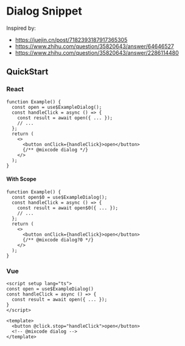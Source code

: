 # Dialog Snippet

Inspired by:

- https://juejin.cn/post/7182393187917365305
- https://www.zhihu.com/question/35820643/answer/64646527
- https://www.zhihu.com/question/35820643/answer/2286114480

## QuickStart

### React

```tsx
function Example() {
  const open = use$ExampleDialog();
  const handleClick = async () => {
    const result = await open({ ... });
    // ...
  };
  return (
    <>
      <button onClick={handleClick}>open</button>
      {/** @mixcode dialog */}
    </>
  );
}
```

#### With Scope

```tsx
function Example() {
  const open$0 = use$ExampleDialog();
  const handleClick = async () => {
    const result = await open$0({ ... });
    // ...
  };
  return (
    <>
      <button onClick={handleClick}>open</button>
      {/** @mixcode dialog?0 */}
    </>
  );
}
```

### Vue

```vue
<script setup lang="ts">
const open = use$ExampleDialog()
const handleClick = async () => {
  const result = await open({ ... });
}
</script>

<template>
  <button @click.stop="handleClick">open</button>
  <!-- @mixcode dialog -->
</template>
```
